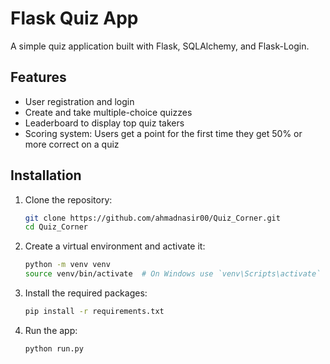 # Flask Quiz App

A simple quiz application built with Flask, SQLAlchemy, and Flask-Login.

## Features

- User registration and login
- Create and take multiple-choice quizzes
- Leaderboard to display top quiz takers
- Scoring system: Users get a point for the first time they get 50% or more correct on a quiz

## Installation

1. Clone the repository:
   ```sh
   git clone https://github.com/ahmadnasir00/Quiz_Corner.git
   cd Quiz_Corner
2. Create a virtual environment and activate it:
   ```sh
   python -m venv venv
   source venv/bin/activate  # On Windows use `venv\Scripts\activate`
3. Install the required packages:
    ```sh
    pip install -r requirements.txt
4. Run the app:
    ```sh
    python run.py
